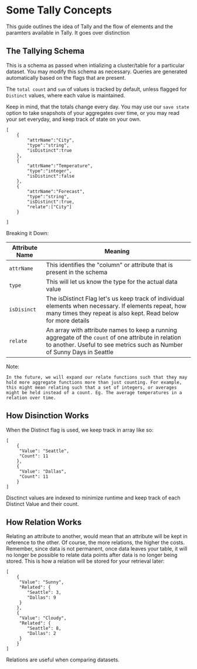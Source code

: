 # Some Tally Concepts
This guide outlines the idea of Tally and the flow of elements and the paramters available in Tally. It goes over distinction

## The Tallying Schema

This is a schema as passed when intializing a cluster/table for a particular dataset. You may modify this schema as necessary. Queries are generated automatically based on the flags that are present. 

The `total count` and `sum` of values is tracked by default, unless flagged for `Distinct` values, where each value is maintained. 

Keep in mind, that the totals change every day. You may use our `save state` option to take snapshots of your aggregates over time, or you may read your set everyday, and keep track of state on your own.

	[
    	{ 
    		"attrName":"City",
      		"type":"string",
      		"isDistinct":true
    	},
   		{ 
    		"attrName":"Temperature",
      		"type":"integer",
      		"isDistinct":false
    	},
    	{ 
    		"attrName":"Forecast",
      		"type":"string",
      		"isDistinct":true,
      		"relate":["City"]
    	}

	]	


Breaking it Down:

|**Attribute Name**|Meaning|
|---|----|
|`attrName`| This identifies the "column" or attribute that is present in the schema
|`type`| This will let us know the type for the actual data value
|`isDisinct`| The isDistinct Flag let's us keep track of individual elements when necessary. If elements repeat, how many times they repeat is also kept. Read below for more details
|`relate`| An array with attribute names to keep a running aggregate of the `count` of one attribute in relation to another. Useful to see metrics such as Number of Sunny Days in Seattle

Note:
	
	In the future, we will expand our relate functions such that they may hold more aggregate functions more than just counting. For example, this might mean relating such that a set of integers, or averages might be held instead of a count. Eg. The average temperatures in a relation over time.


## How Disinction Works
When the Distinct flag is used, we keep track in array like so: 
	
	[
    	{
   		 "Value": "Seattle",
         "Count": 11
    	},
    	{
   		 "Value": "Dallas",
   		 "Count": 11
    	}
	]
	
Disctinct values are indexed to minimize runtime and keep track of each Distinct Value and their count. 



## How Relation Works
Relating an attribute to another, would mean that an attribute will be kept in reference to the other. Of course, the more relations, the higher the costs. Remember, since data is not permanent, once data leaves your table, it will no longer be possible to relate data points after data is no longer being stored. This is how a relation will be stored for your retrieval later:

	[
    	{
   		 "Value": "Sunny",
         "Related": {
         	"Seattle": 3,
         	"Dallas": 9
         }
    	},
    	{
   		 "Value": "Cloudy",
   		 "Related": {
         	"Seattle": 8,
         	"Dallas": 2
         }
    	}
	]

Relations are useful when comparing datasets. 








